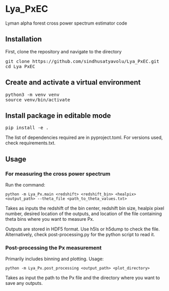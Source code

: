 # Lya_PxEC
Lyman alpha forest cross power spectrum estimator code 

## Installation

First, clone the repository and navigate to the directory

<pre>git clone https://github.com/sindhusatyavolu/Lya_PxEC.git 
cd Lya_PxEC </pre>

## Create and activate a virtual environment
<pre>python3 -m venv venv
source venv/bin/activate</pre>

## Install package in editable mode
<pre>pip install -e .</pre>

The list of dependencies required are in pyproject.toml. For versions used, check requirements.txt.

## Usage

### For measuring the cross power spectrum

Run the command:

```python -m Lya_Px.main <redshift> <redshift_bin> <healpix> <output_path> --theta_file <path_to_theta_values.txt> ```

Takes as inputs the redshift of the bin center, redshift bin size, healpix pixel number, desired location of the outputs, and location of the file containing theta bins where you want to measure Px.

Outputs are stored in HDF5 format. Use h5ls or h5dump to check the file. Alternatively, check post-processing.py for the python script to read it.

### Post-processing the Px measurement

Primarily includes binning and plotting. Usage:

```python -m Lya_Px.post_processing <output_path> <plot_directory>```

Takes as input the path to the Px file and the directory where you want to save any outputs.






